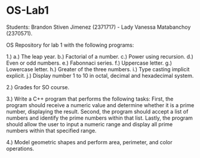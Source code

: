 # OS-Lab1

Students: Brandon Stiven Jimenez (2371717) - Lady Vanessa Matabanchoy (2370571).

OS Repository for lab 1 with the following programs: 

1.)
a.) The leap year.
b.) Factorial of a number.
c.) Power using recursion.
d.) Even or odd numbers.
e.) Fabonnaci series.
f.) Uppercase letter.
g.) Lowercase letter.
h.) Greater of the three numbers.
i.) Type casting implicit explicit.
j.) Display number 1 to 10 in octal, decimal and hexadecimal system.

2.) Grades for SO course.

3.) Write a C++ program that performs the following tasks: First, the program should receive a numeric value and determine whether it is a prime number, displaying the result. Second, the program should accept a list of numbers and identify the prime numbers within that list. Lastly, the program should allow the user to input a numeric range and display all prime numbers within that specified range.

4.) Model geometric shapes and perform area, perimeter, and color operations.
